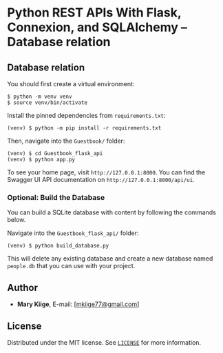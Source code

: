 # Python REST APIs With Flask, Connexion, and SQLAlchemy – Database relation

##  Database relation

You should first create a virtual environment:

```console
$ python -m venv venv
$ source venv/bin/activate
```

Install the pinned dependencies from `requirements.txt`:

```console
(venv) $ python -m pip install -r requirements.txt
```

Then, navigate into the `Guestbook/` folder:

```console
(venv) $ cd Guestbook_flask_api
(venv) $ python app.py
```

To see your home page, visit `http://127.0.0.1:8000`. You can find the Swagger UI API documentation on `http://127.0.0.1:8000/api/ui`.

### Optional: Build the Database

You can build a SQLite database with content by following the commands below.

Navigate into the `Guestbook_flask_api/` folder:

```console
(venv) $ python build_database.py
```

This will delete any existing database and create a new database named `people.db` that you can use with your project.

## Author

- **Mary Kiige**, E-mail: [mkiige77@gmail.com]

## License

Distributed under the MIT license. See [`LICENSE`](../LICENSE) for more information.
